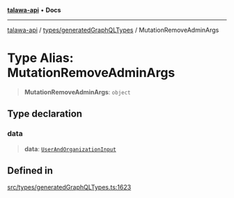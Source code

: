 [**talawa-api**](../../../README.md) • **Docs**

***

[talawa-api](../../../modules.md) / [types/generatedGraphQLTypes](../README.md) / MutationRemoveAdminArgs

# Type Alias: MutationRemoveAdminArgs

> **MutationRemoveAdminArgs**: `object`

## Type declaration

### data

> **data**: [`UserAndOrganizationInput`](UserAndOrganizationInput.md)

## Defined in

[src/types/generatedGraphQLTypes.ts:1623](https://github.com/PalisadoesFoundation/talawa-api/blob/fe65d855b3d1e3e4af621340e7e8bfa0325634c1/src/types/generatedGraphQLTypes.ts#L1623)
